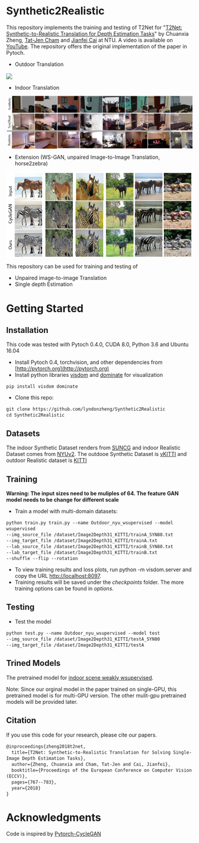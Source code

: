 # Synthetic2Realistic
This repository implements the training and testing of T2Net for "[T2Net: Synthetic-to-Realistic Translation for Depth Estimation Tasks](https://arxiv.org/abs/1808.01454)" by Chuanxia Zheng, [Tat-Jen Cham](http://www.ntu.edu.sg/home/astjcham/) and [Jianfei Cai](http://www.ntu.edu.sg/home/asjfcai/) at NTU. A video is available on [YouTube](https://youtu.be/B6lOToIk0xY). The repository offers the original implementation of the paper in Pytoch.

- Outdoor Translation

<img src='Image/image2depth_outdoor.gif' align="center">

- Indoor Translation

<img src='Image/image2depth_syn2real_indoor.jpg' align="center">

- Extension (WS-GAN, unpaired Image-to-Image Translation, horse2zebra)

<img src='Image/horse2zebra.png' align="center">

This repository can be used for training and testing of
- Unpaired image-to-image Translation
- Single depth Estimation

# Getting Started
## Installation
This code was tested with Pytoch 0.4.0, CUDA 8.0, Python 3.6 and Ubuntu 16.04
- Install Pytoch 0.4, torchvision, and other dependencies from [http://pytorch.org](http://pytorch.org)
- Install python libraries [visdom](https://github.com/facebookresearch/visdom) and [dominate](https://github.com/Knio/dominate) for visualization

```
pip install visdom dominate
```
- Clone this repo:

```
git clone https://github.com/lyndonzheng/Synthetic2Realistic
cd Synthetic2Realistic
```

## Datasets
The indoor Synthetic Dataset renders from [SUNCG](http://suncg.cs.princeton.edu/) and indoor Realistic Dataset comes from [NYUv2](https://cs.nyu.edu/~silberman/datasets/nyu_depth_v2.html).
The outdooe Synthetic Dataset is [vKITTI](http://www.europe.naverlabs.com/Research/Computer-Vision/Proxy-Virtual-Worlds) and outdoor Realistic dataset is [KITTI](http://www.cvlibs.net/datasets/kitti/)

## Training
**Warning: The input sizes need to be muliples of 64. The feature GAN model needs to be change for different scale**

- Train a model with multi-domain datasets:

```
python train.py train.py --name Outdoor_nyu_wsupervised --model wsupervised
--img_source_file /dataset/Image2Depth31_KITTI/trainA_SYN80.txt
--img_target_file /dataset/Image2Depth31_KITTI/trainA.txt
--lab_source_file /dataset/Image2Depth31_KITTI/trainB_SYN80.txt
--lab_target_file /dataset/Image2Depth31_KITTI/trainB.txt
--shuffle --flip --rotation
```

- To view training results and loss plots, run python -m visdom.server and copy the URL [http://localhost:8097](http://localhost:8097).
- Training results will be saved under the *checkpoints* folder. The more training options can be found in *options*.

## Testing
- Test the model

```
python test.py --name Outdoor_nyu_wsupervised --model test
--img_source_file /dataset/Image2Depth31_KITTI/testA_SYN80
--img_target_file /dataset/Image2Depth31_KITTI/testA
```

## Trined Models

The pretrained model for [indoor scene weakly wsupervised](https://drive.google.com/drive/folders/197clhZvX8zHQxZXkkBasrx4SUKyUzscT?usp=sharing).

Note: Since our orginal model in the paper trained on single-GPU, this pretrained model is for multi-GPU version. The other mulit-gpu pretrained models will be provided later.

## Citation
If you use this code for your research, please cite our papers.
```
@inproceedings{zheng2018t2net,
  title={T2Net: Synthetic-to-Realistic Translation for Solving Single-Image Depth Estimation Tasks},
  author={Zheng, Chuanxia and Cham, Tat-Jen and Cai, Jianfei},
  booktitle={Proceedings of the European Conference on Computer Vision (ECCV)},
  pages={767--783},
  year={2018}
}

```

# Acknowledgments
Code is inspired by [Pytorch-CycleGAN](https://github.com/junyanz/pytorch-CycleGAN-and-pix2pix)
